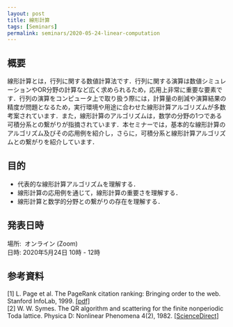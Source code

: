 ```yaml
---
layout: post
title: 線形計算
tags: [Seminars]
permalink: seminars/2020-05-24-linear-computation
---
```


## 概要
線形計算とは，行列に関する数値計算法です．行列に関する演算は数値シミュレーションやOR分野の計算など広く求められるため，応用上非常に重要な要素です．行列の演算をコンピュータ上で取り扱う際には，計算量の削減や演算結果の精度が問題となるため，実行環境や用途に合わせた線形計算アルゴリズムが多数考案されています．また，線形計算のアルゴリズムは，数学の分野の1つである可積分系との繋がりが指摘されています．本セミナーでは，基本的な線形計算のアルゴリズム及びその応用例を紹介し，さらに，可積分系と線形計算アルゴリズムとの繋がりを紹介しています．

## 目的
- 代表的な線形計算アルゴリズムを理解する．
- 線形計算の応用例を通じて，線形計算の重要さを理解する．
- 線形計算と数学的分野との繋がりの存在を理解する．

## 発表日時
場所:  オンライン (Zoom) \
日時: 2020年5月24日 10時 - 12時

## 参考資料
[1] L. Page et al. The PageRank citation ranking: Bringing order to the web. Stanford InfoLab, 1999. [[pdf]](http://ilpubs.stanford.edu:8090/422/1/1999-66.pdf) \
[2] W. W. Symes. The QR algorithm and scattering for the finite nonperiodic Toda lattice. Physica D: Nonlinear Phenomena 4(2), 1982. [[ScienceDirect]](https://www.sciencedirect.com/science/article/abs/pii/0167278982900690)